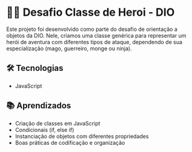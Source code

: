<h1>🧙‍♂ Desafio Classe de Heroi - DIO</h1>
<p>Este projeto foi desenvolvido como parte do desafio de orientação a objetos da DIO. Nele, criamos uma classe genérica para representar um herói de aventura com diferentes tipos de ataque, dependendo de sua especialização (mago, guerreiro, monge ou ninja).
</p>

<h2>🛠️ Tecnologias</h2>
<ul>
  <li>JavaScript</li>
</ul>

<h2>📚 Aprendizados</h2>
<ul>
  <li>Criação de classes em JavaScript</li>
  <li>Condicionais (if, else if)</li>
  <li>Instanciação de objetos com diferentes propriedades</li>
  <li>Boas práticas de codificação e organização</li>
</ul>
